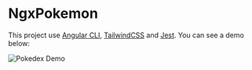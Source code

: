 # NgxPokemon

This project use [Angular CLI](https://github.com/angular/angular-cli), [TailwindCSS](https://tailwindcss.com/) and [Jest](https://jestjs.io/). You can see a demo below:

![Pokedex Demo](https://media3.giphy.com/media/v1.Y2lkPTc5MGI3NjExYjg5dzN5czRzc2FwcmMwbnp0NHRpODlnaXUwemNpZGpyem41aXp4cCZlcD12MV9pbnRlcm5hbF9naWZfYnlfaWQmY3Q9Zw/RsNO7pOJyTwc42G2Ea/giphy.gif)